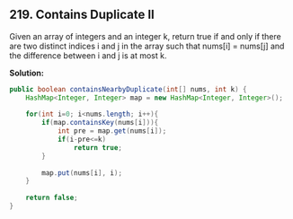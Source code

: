 ## 219. Contains Duplicate II

Given an array of integers and an integer k, return true if and only if there are two distinct indices i and j in the array such that nums[i] = nums[j] and the difference between i and j is at most k.

**Solution:**

```java
public boolean containsNearbyDuplicate(int[] nums, int k) {
    HashMap<Integer, Integer> map = new HashMap<Integer, Integer>();
 
    for(int i=0; i<nums.length; i++){
        if(map.containsKey(nums[i])){
            int pre = map.get(nums[i]);
            if(i-pre<=k)
                return true;
        }
 
        map.put(nums[i], i);
    }
 
    return false;
}
```